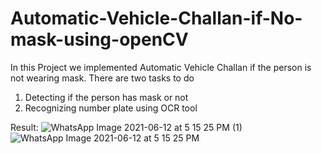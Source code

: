 # Automatic-Vehicle-Challan-if-No-mask-using-openCV

In this Project we implemented Automatic Vehicle Challan if the person is not wearing mask.
There are two tasks to do
  1) Detecting if the person has mask or not
  2) Recognizing number plate using OCR tool

Result:
![WhatsApp Image 2021-06-12 at 5 15 25 PM (1)](https://user-images.githubusercontent.com/43008325/124346806-87b69c80-dbfe-11eb-9dca-50e55be40df8.jpeg)
![WhatsApp Image 2021-06-12 at 5 15 25 PM](https://user-images.githubusercontent.com/43008325/124346808-89806000-dbfe-11eb-98ba-3329de8a8f84.jpeg)
